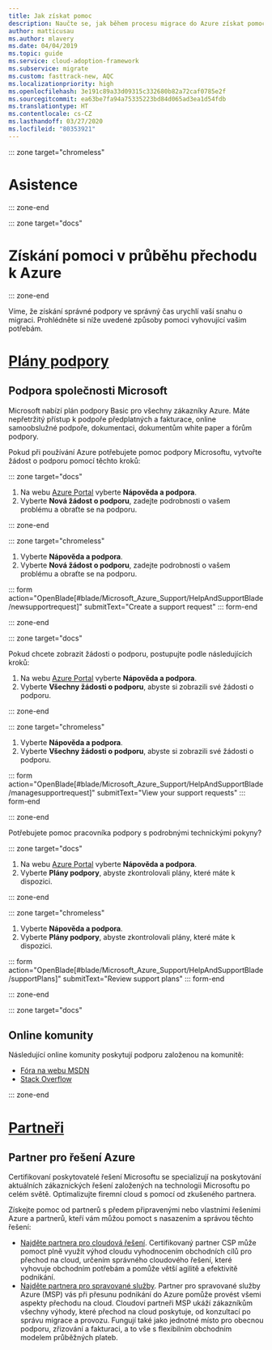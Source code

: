 ```yaml
---
title: Jak získat pomoc
description: Naučte se, jak během procesu migrace do Azure získat pomoc. Správná pomoc může pomoct zrychlit vaše úsilí při migraci.
author: matticusau
ms.author: mlavery
ms.date: 04/04/2019
ms.topic: guide
ms.service: cloud-adoption-framework
ms.subservice: migrate
ms.custom: fasttrack-new, AQC
ms.localizationpriority: high
ms.openlocfilehash: 3e191c89a33d09315c332680b82a72caf0785e2f
ms.sourcegitcommit: ea63be7fa94a75335223bd84d065ad3ea1d54fdb
ms.translationtype: HT
ms.contentlocale: cs-CZ
ms.lasthandoff: 03/27/2020
ms.locfileid: "80353921"
---
```

<!-- cSpell:ignore MSPs -->

::: zone target="chromeless"

# <a name="assistance"></a>Asistence

::: zone-end

::: zone target="docs"

# <a name="obtain-assistance-during-your-journey-to-azure"></a>Získání pomoci v průběhu přechodu k Azure

::: zone-end

Víme, že získání správné podpory ve správný čas urychlí vaší snahu o migraci. Prohlédněte si níže uvedené způsoby pomoci vyhovující vašim potřebám.

# <a name="support-plans"></a>[Plány podpory](#tab/SupportPlans)

## <a name="microsoft-support"></a>Podpora společnosti Microsoft

Microsoft nabízí plán podpory Basic pro všechny zákazníky Azure. Máte nepřetržitý přístup k podpoře předplatných a fakturace, online samoobslužné podpoře, dokumentaci, dokumentům white paper a fórům podpory.

Pokud při používání Azure potřebujete pomoc podpory Microsoftu, vytvořte žádost o podporu pomocí těchto kroků:

::: zone target="docs"

1. Na webu [Azure Portal](https://portal.azure.com) vyberte **Nápověda a podpora**.
1. Vyberte **Nová žádost o podporu**, zadejte podrobnosti o vašem problému a obraťte se na podporu.

::: zone-end

::: zone target="chromeless"

1. Vyberte **Nápověda a podpora**.
1. Vyberte **Nová žádost o podporu**, zadejte podrobnosti o vašem problému a obraťte se na podporu.

::: form action="OpenBlade[#blade/Microsoft_Azure_Support/HelpAndSupportBlade/newsupportrequest]" submitText="Create a support request" ::: form-end

::: zone-end

::: zone target="docs"

Pokud chcete zobrazit žádosti o podporu, postupujte podle následujících kroků:

1. Na webu [Azure Portal](https://portal.azure.com) vyberte **Nápověda a podpora**.
1. Vyberte **Všechny žádosti o podporu**, abyste si zobrazili své žádosti o podporu.

::: zone-end

::: zone target="chromeless"

1. Vyberte **Nápověda a podpora**.
1. Vyberte **Všechny žádosti o podporu**, abyste si zobrazili své žádosti o podporu.

::: form action="OpenBlade[#blade/Microsoft_Azure_Support/HelpAndSupportBlade/managesupportrequest]" submitText="View your support requests" ::: form-end

::: zone-end

Potřebujete pomoc pracovníka podpory s podrobnými technickými pokyny?

::: zone target="docs"

1. Na webu [Azure Portal](https://portal.azure.com) vyberte **Nápověda a podpora**.
1. Vyberte **Plány podpory**, abyste zkontrolovali plány, které máte k dispozici.

::: zone-end

::: zone target="chromeless"

1. Vyberte **Nápověda a podpora**.
1. Vyberte **Plány podpory**, abyste zkontrolovali plány, které máte k dispozici.

::: form action="OpenBlade[#blade/Microsoft_Azure_Support/HelpAndSupportBlade/supportPlans]" submitText="Review support plans" ::: form-end

::: zone-end

::: zone target="docs"

## <a name="online-communities"></a>Online komunity

Následující online komunity poskytují podporu založenou na komunitě:

- [Fóra na webu MSDN](https://social.msdn.microsoft.com/Forums/home?forum=windowsazureplatform%2Cazuremarketplace%2Cwindowsazureplatformctp)
- [Stack Overflow](https://stackoverflow.com/questions/tagged/azure)

::: zone-end

# <a name="partners"></a>[Partneři](#tab/Partners)

## <a name="azure-solutions-partner"></a>Partner pro řešení Azure

Certifikovaní poskytovatelé řešení Microsoftu se specializují na poskytování aktuálních zákaznických řešení založených na technologii Microsoftu po celém světě. Optimalizujte firemní cloud s pomocí od zkušeného partnera.

Získejte pomoc od partnerů s předem připravenými nebo vlastními řešeními Azure a partnerů, kteří vám můžou pomoct s nasazením a správou těchto řešení:

- [Najděte partnera pro cloudová řešení](https://www.microsoft.com/solution-providers/home). Certifikovaný partner CSP může pomoct plně využít výhod cloudu vyhodnocením obchodních cílů pro přechod na cloud, určením správného cloudového řešení, které vyhovuje obchodním potřebám a pomůže větší agilitě a efektivitě podnikání.
- [Najděte partnera pro spravované služby](https://www.microsoft.com/solution-providers/search?cacheId=16a3b49b-fef2-449d-bdf0-628008114cca). Partner pro spravované služby Azure (MSP) vás při přesunu podnikání do Azure pomůže provést všemi aspekty přechodu na cloud. Cloudoví partneři MSP ukáží zákazníkům všechny výhody, které přechod na cloud poskytuje, od konzultací po správu migrace a provozu. Fungují také jako jednotné místo pro obecnou podporu, zřizování a fakturaci, a to vše s flexibilním obchodním modelem průběžných plateb.
